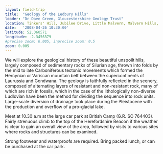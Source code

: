 ```yaml
---
layout: field-trip
title:  "Geology of the Ledbury Hills"
leader: "Dr Dave Green, Gloucestershire Geology Trust"
location: Tinkers' Hill, Jubilee Drive, Little Malvern, Malvern Hills, Worcestershire, WR13 6DW
date:   '2008-04-26 10:30:00'
latitude: 52.060571
longitude: -2.3456379
#precise zoom: 0.005, inprecise zoom: 0.5
zoom: 0.005
---
```

We will explore the geological history of these beautiful unspoilt hills, largely composed of sedimentary rocks of Silurian age, thrown into folds by the mid to late Carboniferous tectonic movements which formed the Hercynian or Variscan mountain belt between the supercontinents of Laurussia and Gondwana. The geology is faithfully reflected in the scenery, composed of alternating layers of resistant and non-resistant rock, many of which are rich in fossils, which in the case of the lithologically non-diverse Ludlovian have been the method for dividing the sequence into rock units. Large-scale diversion of drainage took place during the Pleistocene with the production and overflow of a pro-glacial lake.

Meet at 10.30 a.m at the large car park at British Camp (G.R. SO 764403). Fairly strenuous climb to the top of the Herefordshire Beacon if the weather is clear to gain an overall view of the area, followed by visits to various sites where rocks and structures can be examined.

Strong footwear and waterproofs are required. Bring packed lunch, or can be purchased at the car park.